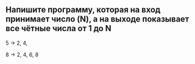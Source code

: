 ## Напишите программу, которая на вход принимает число (N), а на выходе показывает все чётные числа от 1 до N ##

5 -> 2, 4,

8 -> 2, 4, 6, 8